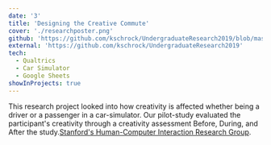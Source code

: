 ```yaml
---
date: '3'
title: 'Designing the Creative Commute'
cover: './researchposter.png'
github: 'https://github.com/kschrock/UndergraduateResearch2019/blob/master/CreativeDrive.pdf'
external: 'https://github.com/kschrock/UndergraduateResearch2019'
tech:
  - Qualtrics
  - Car Simulator
  - Google Sheets
showInProjects: true
---
```

This research project looked into how creativity is affected whether being a driver or a passenger in a car-simulator. Our pilot-study evaluated the participant's creativity through a creativity assessment Before, During, and After the study.[Stanford's Human-Computer Interaction Research Group](https://hci.stanford.edu/research/). 
